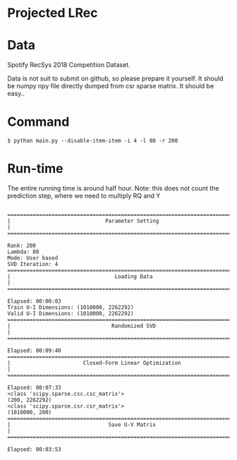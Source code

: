 Projected LRec
===

# Data
Spotify RecSys 2018 Competition Dataset.

Data is not suit to submit on github, so please prepare it yourself. It should be numpy npy file directly 
dumped from csr sparse matrix. It should be easy.. 

# Command
```
$ python main.py --disable-item-item -i 4 -l 80 -r 200
```

# Run-time

The entire running time is around half hour.  Note: this does not count the prediction step, 
where we need to multiply RQ and Y
 
```

================================================================================
|                              Parameter Setting                               |
================================================================================

Rank: 200
Lambda: 80
Mode: User based
SVD Iteration: 4
================================================================================
|                                 Loading Data                                 |
================================================================================

Elapsed: 00:00:03
Train U-I Dimensions: (1010000, 2262292)
Valid U-I Dimensions: (1010000, 2262292)
================================================================================
|                                Randomized SVD                                |
================================================================================

Elapsed: 00:09:40
================================================================================
|                       Closed-Form Linear Optimization                        |
================================================================================

Elapsed: 00:07:33
<class 'scipy.sparse.csc.csc_matrix'>
(200, 2262292)
<class 'scipy.sparse.csr.csr_matrix'>
(1010000, 200)
================================================================================
|                               Save U-V Matrix                                |
================================================================================

Elapsed: 00:03:53

```